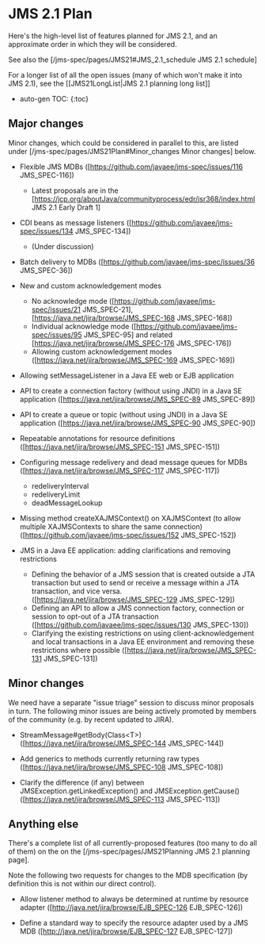 # JMS 2.1 Plan

Here's the high-level list of features planned for JMS 2.1, and an approximate order in which they will be considered. 

See also the [/jms-spec/pages/JMS21#JMS_2.1_schedule JMS 2.1 schedule]

For a longer list of all the open issues (many of which won't make it into JMS 2.1), see the [[JMS21LongList|JMS 2.1 planning long list]]

* auto-gen TOC:
{:toc}

## Major changes 

Minor changes, which could be considered in parallel to this, are listed under [/jms-spec/pages/JMS21Plan#Minor_changes Minor changes] below.

* Flexible JMS MDBs ([https://github.com/javaee/jms-spec/issues/116 JMS_SPEC-116])
  * Latest proposals are in the [https://jcp.org/aboutJava/communityprocess/edr/jsr368/index.html JMS 2.1 Early Draft 1]

* CDI beans as message listeners ([https://github.com/javaee/jms-spec/issues/134 JMS_SPEC-134])
  * (Under discussion)

* Batch delivery to MDBs ([https://github.com/javaee/jms-spec/issues/36 JMS_SPEC-36])

* New and custom acknowledgement modes
  * No acknowledge mode ([https://github.com/javaee/jms-spec/issues/21 JMS_SPEC-21], [https://java.net/jira/browse/JMS_SPEC-168 JMS_SPEC-168])
  * Individual acknowledge mode ([https://github.com/javaee/jms-spec/issues/95 JMS_SPEC-95] and related [https://java.net/jira/browse/JMS_SPEC-176 JMS_SPEC-176])
  * Allowing custom acknowledgement modes ([https://java.net/jira/browse/JMS_SPEC-169 JMS_SPEC-169])

* Allowing setMessageListener in a Java EE web or EJB application

* API to create a connection factory (without using JNDI) in a Java SE application ([https://java.net/jira/browse/JMS_SPEC-89 JMS_SPEC-89])

* API to create a queue or topic (without using JNDI) in a Java SE application ([https://java.net/jira/browse/JMS_SPEC-90 JMS_SPEC-90])

* Repeatable annotations for resource definitions ([https://java.net/jira/browse/JMS_SPEC-151 JMS_SPEC-151])

* Configuring message redelivery and dead message queues for MDBs ([https://java.net/jira/browse/JMS_SPEC-117 JMS_SPEC-117])
  * redeliveryInterval
  * redeliveryLimit
  * deadMessageLookup

* Missing method createXAJMSContext() on XAJMSContext (to allow multiple XAJMSContexts to share the same connection) ([https://github.com/javaee/jms-spec/issues/152 JMS_SPEC-152])

* JMS in a Java EE application: adding clarifications and removing restrictions
  * Defining the behavior of a JMS session that is created outside a JTA transaction but used to send or receive a message within a JTA transaction, and vice versa. ([https://java.net/jira/browse/JMS_SPEC-129 JMS_SPEC-129])
  * Defining an API to allow a JMS connection factory, connection or session to opt-out of a JTA transaction ([https://github.com/javaee/jms-spec/issues/130 JMS_SPEC-130])
  * Clarifying the existing restrictions on using client-acknowledgement and local transactions in a Java EE environment and removing these restrictions where possible ([https://java.net/jira/browse/JMS_SPEC-131 JMS_SPEC-131])

## Minor changes 

We need have a separate "issue triage" session to discuss minor proposals in turn. The following minor issues are being actively promoted by members of the community (e.g. by recent updated to JIRA).

* StreamMessage#getBody(Class&lt;T&gt;) ([https://java.net/jira/browse/JMS_SPEC-144 JMS_SPEC-144])

*  Add generics to methods currently returning raw types  ([https://java.net/jira/browse/JMS_SPEC-108 JMS_SPEC-108])

* Clarify the difference (if any) between JMSException.getLinkedException() and JMSException.getCause()  ([https://java.net/jira/browse/JMS_SPEC-113 JMS_SPEC-113])

## Anything else 

There's a complete list of all currently-proposed features (too many to do all of them) on the on the [/jms-spec/pages/JMS21Planning JMS 2.1 planning page].

Note the following two requests for changes to the MDB specification (by definition this is not within our direct control).

* Allow listener method to always be determined at runtime by resource adapter ([http://java.net/jira/browse/EJB_SPEC-126 EJB_SPEC-126])

* Define a standard way to specify the resource adapter used by a JMS MDB ([http://java.net/jira/browse/EJB_SPEC-127 EJB_SPEC-127])
